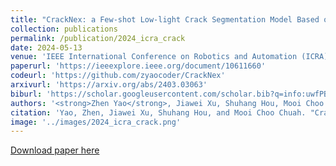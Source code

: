 ```yaml
---
title: "CrackNex: a Few-shot Low-light Crack Segmentation Model Based on Retinex Theory for UAV Inspections"
collection: publications
permalink: /publication/2024_icra_crack
date: 2024-05-13
venue: 'IEEE International Conference on Robotics and Automation (ICRA)'
paperurl: 'https://ieeexplore.ieee.org/document/10611660'
codeurl: 'https://github.com/zyaocoder/CrackNex'
arxivurl: 'https://arxiv.org/abs/2403.03063'
biburl: 'https://scholar.googleusercontent.com/scholar.bib?q=info:uwfPBoo3VKkJ:scholar.google.com/&output=citation&scisdr=ClEw3SIJEIGH-GqWGSw:AFWwaeYAAAAAZ9SQASx4iACfB87UmK-HDVbW5Vg&scisig=AFWwaeYAAAAAZ9SQASlvPEBYdULBdz0OTjK0LQs&scisf=4&ct=citation&cd=-1'
authors: '<strong>Zhen Yao</strong>, Jiawei Xu, Shuhang Hou, Mooi Choo Chuah'
citation: 'Yao, Zhen, Jiawei Xu, Shuhang Hou, and Mooi Choo Chuah. "Cracknex: a few-shot low-light crack segmentation model based on retinex theory for uav inspections." IEEE International Conference on Robotics and Automation (ICRA), 2024.'
image: '../images/2024_icra_crack.png'
---
```


[Download paper here](https://ieeexplore.ieee.org/document/10611660)

